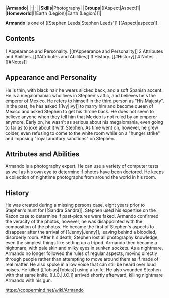 |**Armando**|
|-|-|
|**Skills**|Photography|
|**Groups**|[[Aspect\|Aspect]]|
|**Homeworld**|[[Earth (Legion)\|Earth (Legion)]]|

**Armando** is one of [[Stephen Leeds\|Stephen Leeds']] [[Aspect\|aspects]].

## Contents

1 Appearance and Personality. [[#Appearance and Personality]] 
2 Attributes and Abilities. [[#Attributes and Abilities]] 
3 History. [[#History]] 
4 Notes. [[#Notes]] 


## Appearance and Personality
He is thin, with black hair he wears slicked back, and a soft Spanish accent. He is a megalomaniac who lives in Stephen's attic, and believes he's the emperor of Mexico. He refers to himself in the third person as "His Majesty". In the past, he has asked [[Ivy\|Ivy]] to marry him and become queen of Mexico and asked Stephen to get his throne back. He does not seem to believe anyone when they tell him that Mexico is not ruled by an emperor anymore. Early on, he wasn't as serious about his megalomania, even going to far as to joke about it with Stephen. As time went on, however, he grew colder, even refusing to come to the white room while on a "hunger strike" and imposing "royal auditory sanctions" on Stephen.

## Attributes and Abilities
Armando is a photography expert. He can use a variety of computer tests as well as his own eye to determine if photos have been doctored. He keeps a collection of nighttime photographs from around the world in his room.

## History
He was created during a missing persons case, eight years prior to Stephen's hunt for [[Sandra\|Sandra]].
Stephen used his expertise on the Razon case to determine if past-pictures were faked. Armando confirmed the veracity of the photos, however, he was disappointed with the composition of the photos.
He became the first of Stephen's aspects to disappear after the arrival of [[Jenny\|Jenny]], leaving behind a bloodied, disorderly room. After his death, Stephen lost all photography knowledge, even the simplest things like setting up a tripod. Armando then became a nightmare, with pale skin and milky eyes in sunken sockets.
As a nightmare, Armando no longer followed the rules of regular aspects, moving directly through people rather than attempting to move around them as if made of real matter. He also spoke in a low voice that can still be heard over loud noises. He killed [[Tobias\|Tobias]] using a knife. He also wounded Stephen with that same knife. [[J.C.\|J.C.]] arrived shortly afterward, killing nightmare Armando with his gun.



https://coppermind.net/wiki/Armando